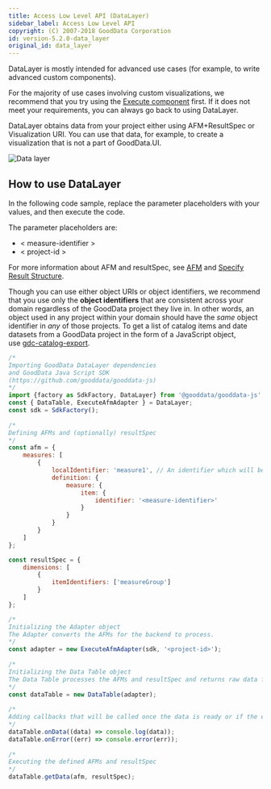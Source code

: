 ```yaml
---
title: Access Low Level API (DataLayer)
sidebar_label: Access Low Level API
copyright: (C) 2007-2018 GoodData Corporation
id: version-5.2.0-data_layer
original_id: data_layer
---
```


DataLayer is mostly intended for advanced use cases \(for example, to write advanced custom components\).

For the majority of use cases involving custom visualizations, we recommend that you try using the [Execute component](execute_component.md) first. If it does not meet your requirements, you can always go back to using DataLayer.

DataLayer obtains data from your project either using AFM+ResultSpec or Visualization URI. You can use that data, for example, to create a visualization that is not a part of GoodData.UI.

![Data layer](assets/data_layer_diagram.png)

## How to use DataLayer

In the following code sample, replace the parameter placeholders with your values, and then execute the code.

The parameter placeholders are:

* &lt; measure-identifier &gt;
* &lt; project-id &gt;

For more information about AFM and resultSpec, see [AFM](afm) and [Specify Result Structure](result_specification.md).

Though you can use either object URIs or object identifiers, we recommend that you use only the **object identifiers** that are consistent across your domain regardless of the GoodData project they live in. In other words, an object used in any project within your domain should have the _same_ object identifier in _any_ of those projects. To get a list of catalog items and date datasets from a GoodData project in the form of a JavaScript object, use [gdc-catalog-export](02_start__catalog_export.md).

```javascript
/*
Importing GoodData DataLayer dependencies
and GoodData Java Script SDK
(https://github.com/gooddata/gooddata-js)
*/
import {factory as SdkFactory, DataLayer} from '@gooddata/gooddata-js';
const { DataTable, ExecuteAfmAdapter } = DataLayer;
const sdk = SdkFactory();
 
/*
Defining AFMs and (optionally) resultSpec
*/
const afm = {
    measures: [
        {
            localIdentifier: 'measure1', // An identifier which will be referenced in the execution results
            definition: {
                measure: {
                    item: {
                        identifier: '<measure-identifier>'
                    }
                }
            }
        }
    ]
};

const resultSpec = {
    dimensions: [
        {
            itemIdentifiers: ['measureGroup']
        }
    ]
};

/*
Initializing the Adapter object
The Adapter converts the AFMs for the backend to process.
*/
const adapter = new ExecuteAfmAdapter(sdk, '<project-id>');
 
/*
Initializing the Data Table object
The Data Table processes the AFMs and resultSpec and returns raw data from the backend.
*/
const dataTable = new DataTable(adapter);
 
/*
Adding callbacks that will be called once the data is ready or if the execution fails.
*/
dataTable.onData((data) => console.log(data));
dataTable.onError((err) => console.error(err));
 
/*
Executing the defined AFMs and resultSpec
*/
dataTable.getData(afm, resultSpec);
```
